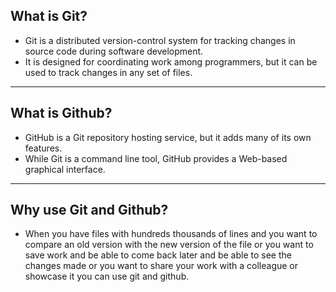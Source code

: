 ## What is Git?
* Git is a distributed version-control system for tracking changes in source code during software development. 
* It is designed for coordinating work among programmers, but it can be used to track changes in any set of files.

---

## What is Github?
* GitHub is a Git repository hosting service, but it adds many of its own features. 
* While Git is a command line tool, GitHub provides a Web-based graphical interface. 

---

## Why use Git and Github?

* When you have files with hundreds thousands of lines and you want to compare an old version with the new version of the file or you want to save work and be able to come back later and be able to see the changes made or you want to share your work with a colleague or showcase it you can use git and github.
